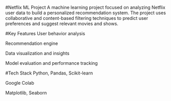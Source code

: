 #Netflix ML Project
A machine learning project focused on analyzing Netflix user data to build a personalized recommendation system. The project uses collaborative and content-based filtering techniques to predict user preferences and suggest relevant movies and shows.

#Key Features
User behavior analysis

Recommendation engine

Data visualization and insights

Model evaluation and performance tracking

#Tech Stack
Python, Pandas, Scikit-learn

Google Colab

Matplotlib, Seaborn
